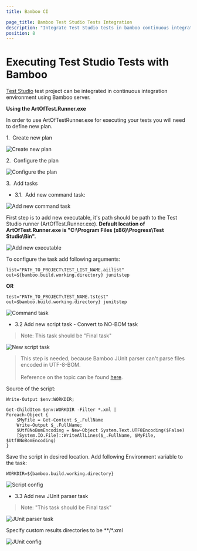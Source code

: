 ```yaml
---
title: Bamboo CI

page_title: Bamboo Test Studio Tests Integration
description: "Integrate Test Studio tests in bamboo continuous integration. Execute Test Studio tests with Bamboo"
position: 8
---
```

# Executing Test Studio Tests with Bamboo

<a href="http://www.telerik.com/teststudio" target="_blank">Test Studio</a> test project can be integrated in continuous integration environment using Bamboo server.

**Using the ArtOfTest.Runner.exe**

In order to use ArtOfTestRunner.exe for executing your tests you will need to define new plan.

1.&nbsp; Create new plan

![Create new plan][1]

2.&nbsp; Configure the plan

![Configure the plan][2]

3.&nbsp; Add tasks

* 3.1.&nbsp; Add new command task:

![Add new command task][3]

First step is to add new executable, it's path should be path to the Test Studio runner (ArtOfTest.Runner.exe). **Default location of ArtOfTest.Runner.exe is "C:\Program Files (x86)\Progress\Test Studio\Bin".**

![Add new executable][4]

To configure the task add following arguments:

````
list="PATH_TO_PROJECT\TEST_LIST_NAME.aiilist" out=${bamboo.build.working.directory} junitstep
````

**OR**

````
test="PATH_TO_PROJECT\TEST_NAME.tstest" out=$bamboo.build.working.directory} junitstep
````

![Command task][5]

* 3.2 Add new script task - Convert to NO-BOM task

> Note: This task should be "Final task"

![New script task][6]

> This step is needed, because Bamboo JUnit parser can't parse files encoded in UTF-8-BOM. <br>
><br>
> Reference on the topic can be found <a href="https://confluence.atlassian.com/bamkb/junit-parser-failing-to-find-or-parse-test-results-935372076.html" target="_blank">here</a>.

Source of the script:

````
Write-Output $env:WORKDIR;

Get-ChildItem $env:WORKDIR -Filter *.xml | 
Foreach-Object {
    $MyFile = Get-Content $_.FullName
    Write-Output $_.FullName;
    $Utf8NoBomEncoding = New-Object System.Text.UTF8Encoding($False)
    [System.IO.File]::WriteAllLines($_.FullName, $MyFile, $Utf8NoBomEncoding)
}
````

Save the script in desired location.
Add following Environment variable to the task:

````
WORKDIR=${bamboo.build.working.directory}
````

![Script config][7]

* 3.3 Add new JUnit parser task

>Note: "This task should be Final task"

![JUnit parser task][8]

Specify custom results directories to be **/*.xml

![JUnit config][9]

[1]: /img/advanced-topics/build-server/bamboo/Create_plan.png
[2]: /img/advanced-topics/build-server/bamboo/Configure_plan.png
[3]: /img/advanced-topics/build-server/bamboo/New_command_task.png
[4]: /img/advanced-topics/build-server/bamboo/Add_new_executable-TestStudio.png
[5]: /img/advanced-topics/build-server/bamboo/Runner_command_task.png
[6]: /img/advanced-topics/build-server/bamboo/New_script_task.png
[7]: /img/advanced-topics/build-server/bamboo/Script_config.png
[8]: /img/advanced-topics/build-server/bamboo/New_JUnit_parser_task.png
[9]: /img/advanced-topics/build-server/bamboo/JUnit_config.png
